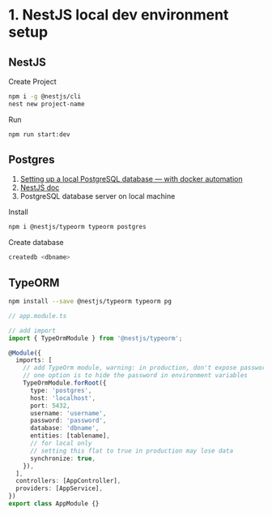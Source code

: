 # 1. NestJS local dev environment setup
## NestJS
Create Project
```bash
npm i -g @nestjs/cli
nest new project-name
```

Run
```bash
npm run start:dev
```

## Postgres
1. [Setting up a local PostgreSQL database — with docker automation](https://medium.com/@gausmann.simon/nestjs-typeorm-and-postgresql-full-example-development-and-project-setup-working-with-database-c1a2b1b11b8f)
2. [NestJS doc](https://docs.nestjs.com/techniques/configuration)
3. PostgreSQL database server on local machine

Install
```bash
npm i @nestjs/typeorm typeorm postgres
```
Create database
```bash
createdb <dbname>
```

## TypeORM
```bash
npm install --save @nestjs/typeorm typeorm pg
```
```typescript
// app.module.ts

// add import
import { TypeOrmModule } from '@nestjs/typeorm';

@Module({
  imports: [
	// add TypeOrm module, warning: in production, don't expose password
	// one option is to hide the password in environment variables
    TypeOrmModule.forRoot({
      type: 'postgres',
      host: 'localhost',
      port: 5432,
      username: 'username',
      password: 'password',
      database: 'dbname',
      entities: [tablename],
	  // for local only
	  // setting this flat to true in production may lose data
      synchronize: true,
    }),
  ],
  controllers: [AppController],
  providers: [AppService],
})
export class AppModule {}
```

